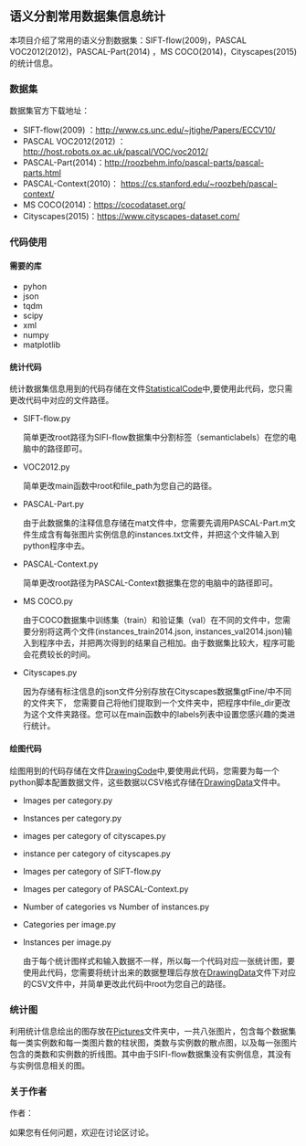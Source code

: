## 语义分割常用数据集信息统计

本项目介绍了常用的语义分割数据集：SIFT-flow(2009)，PASCAL VOC2012(2012)，PASCAL-Part(2014) ，MS COCO(2014)，Cityscapes(2015)的统计信息。

### 数据集

数据集官方下载地址：

- SIFT-flow(2009) ：http://www.cs.unc.edu/~jtighe/Papers/ECCV10/
- PASCAL VOC2012(2012) ：http://host.robots.ox.ac.uk/pascal/VOC/voc2012/
- PASCAL-Part(2014)：http://roozbehm.info/pascal-parts/pascal-parts.html
- PASCAL-Context(2010)： https://cs.stanford.edu/~roozbeh/pascal-context/
- MS COCO(2014)：https://cocodataset.org/
- Cityscapes(2015)：https://www.cityscapes-dataset.com/

###  代码使用

#### 需要的库

- pyhon
- json
- tqdm
- scipy
- xml
- numpy
- matplotlib

#### 统计代码

统计数据集信息用到的代码存储在文件[StatisticalCode](https://github.com/zhangrui0828/2D-categoriy-instance-statistics/tree/main/statistics-code)中,要使用此代码，您只需更改代码中对应的文件路径。

- SIFT-flow.py

  简单更改root路径为SIFI-flow数据集中分割标签（semanticlabels）在您的电脑中的路径即可。

- VOC2012.py

  简单更改main函数中root和file_path为您自己的路径。

- PASCAL-Part.py

  由于此数据集的注释信息存储在mat文件中，您需要先调用PASCAL-Part.m文件生成含有每张图片实例信息的instances.txt文件，并把这个文件输入到python程序中去。

- PASCAL-Context.py

  简单更改root路径为PASCAL-Context数据集在您的电脑中的路径即可。

- MS COCO.py

  由于COCO数据集中训练集（train）和验证集（val）在不同的文件中，您需要分别将这两个文件(instances_train2014.json, instances_val2014.json)输入到程序中去，并把两次得到的结果自己相加。由于数据集比较大，程序可能会花费较长的时间。

- Cityscapes.py

  因为存储有标注信息的json文件分别存放在Cityscapes数据集gtFine/中不同的文件夹下， 您需要自己将他们提取到一个文件夹中，把程序中file_dir更改为这个文件夹路径。您可以在main函数中的labels列表中设置您感兴趣的类进行统计。

#### 绘图代码

绘图用到的代码存储在文件[DrawingCode](https://github.com/zhangrui0828/2D-categoriy-instance-statistics/tree/main/draw-code)中,要使用此代码，您需要为每一个python脚本配置数据文件，这些数据以CSV格式存储在[DrawingData](https://github.com/zhangrui0828/2D-categoriy-instance-statistics/tree/main/statistics-data)文件中。

- Images per category.py

- Instances per category.py

- images per category of cityscapes.py

- instance per category of cityscapes.py

- Images per category of  SIFT-flow.py

- Images per category of PASCAL-Context.py

- Number of categories vs Number of instances.py

- Categories per image.py

- Instances per image.py

  由于每个统计图样式和输入数据不一样，所以每一个代码对应一张统计图，要使用此代码，您需要将统计出来的数据整理后存放在[DrawingData](https://github.com/zhangrui0828/2D-categoriy-instance-statistics/tree/main/statistics-data)文件下对应的CSV文件中，并简单更改此代码中root为您自己的路径。

### 统计图

利用统计信息绘出的图存放在[Pictures](https://github.com/zhangrui0828/2D-categoriy-instance-statistics/tree/main/pictures)文件夹中，一共八张图片，包含每个数据集每一类实例数和每一类图片数的柱状图，类数与实例数的散点图，以及每一张图片包含的类数和实例数的折线图。其中由于SIFI-flow数据集没有实例信息，其没有与实例信息相关的图。

### 关于作者

作者：

如果您有任何问题，欢迎在讨论区讨论。
